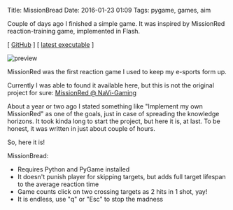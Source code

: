Title: MissionBread
Date: 2016-01-23 01:09
Tags: pygame, games, aim

Couple of days ago I finished a simple game. It was inspired by MissionRed reaction-training game, implemented in Flash.

[ [GitHub](https://github.com/agrrh/missionbread) ]
[ [latest executable](https://raw.githubusercontent.com/agrrh/missionbread/master/missionbread) ]

![preview]({filename}/media/missionbread-screenshot.png)

MissionRed was the first reaction game I used to keep my e-sports form up.

Currently I was able to found it available here, but this is not the original project for sure: [MissionRed @ NaVi-Gaming](http://play.navi-gaming.com/games/counter-strike_go/missionred)

About a year or two ago I stated something like "Implement my own MissionRed" as one of the goals, just in case of spreading the knowledge horizons. It took kinda long to start the project, but here it is, at last. To be honest, it was written in just about couple of hours.

So, here it is!

MissionBread:

- Requires Python and PyGame installed
- It doesn't punish player for skipping targets, but adds full target lifespan to the average reaction time
- Game counts click on two crossing targets as 2 hits in 1 shot, yay!
- It is endless, use "q" or "Esc" to stop the madness
